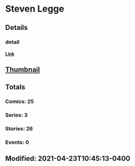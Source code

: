 # Steven  Legge 
## Details
### detail
#### [Link](http://marvel.com/comics/creators/13853/steven_legge?utm_campaign=apiRef&utm_source=225578a89fc76f3d20fbffda5d17a88d)
## [Thumbnail](http://i.annihil.us/u/prod/marvel/i/mg/b/40/image_not_available.jpg)
## Totals
### Comics: 25
### Series: 3
### Stories: 26
### Events: 0
## Modified: 2021-04-23T10:45:13-0400